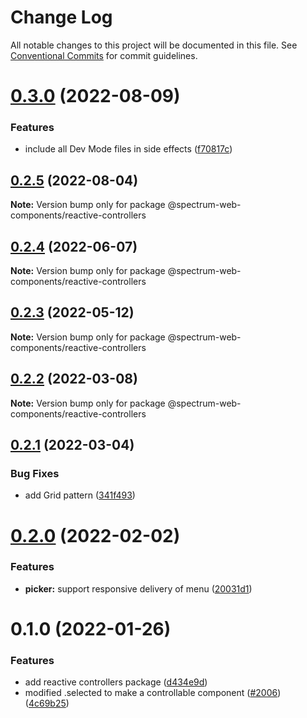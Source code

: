 # Change Log

All notable changes to this project will be documented in this file.
See [Conventional Commits](https://conventionalcommits.org) for commit guidelines.

# [0.3.0](https://github.com/adobe/spectrum-web-components/compare/@spectrum-web-components/reactive-controllers@0.2.5...@spectrum-web-components/reactive-controllers@0.3.0) (2022-08-09)

### Features

-   include all Dev Mode files in side effects ([f70817c](https://github.com/adobe/spectrum-web-components/commit/f70817cc15db6dcf5cc1de2d82b4f7b0c80b1251))

## [0.2.5](https://github.com/adobe/spectrum-web-components/compare/@spectrum-web-components/reactive-controllers@0.2.4...@spectrum-web-components/reactive-controllers@0.2.5) (2022-08-04)

**Note:** Version bump only for package @spectrum-web-components/reactive-controllers

## [0.2.4](https://github.com/adobe/spectrum-web-components/compare/@spectrum-web-components/reactive-controllers@0.2.3...@spectrum-web-components/reactive-controllers@0.2.4) (2022-06-07)

**Note:** Version bump only for package @spectrum-web-components/reactive-controllers

## [0.2.3](https://github.com/adobe/spectrum-web-components/compare/@spectrum-web-components/reactive-controllers@0.2.2...@spectrum-web-components/reactive-controllers@0.2.3) (2022-05-12)

**Note:** Version bump only for package @spectrum-web-components/reactive-controllers

## [0.2.2](https://github.com/adobe/spectrum-web-components/compare/@spectrum-web-components/reactive-controllers@0.2.1...@spectrum-web-components/reactive-controllers@0.2.2) (2022-03-08)

**Note:** Version bump only for package @spectrum-web-components/reactive-controllers

## [0.2.1](https://github.com/adobe/spectrum-web-components/compare/@spectrum-web-components/reactive-controllers@0.2.0...@spectrum-web-components/reactive-controllers@0.2.1) (2022-03-04)

### Bug Fixes

-   add Grid pattern ([341f493](https://github.com/adobe/spectrum-web-components/commit/341f4932087487be47bde355d1b0894886ed44ad))

# [0.2.0](https://github.com/adobe/spectrum-web-components/compare/@spectrum-web-components/reactive-controllers@0.1.0...@spectrum-web-components/reactive-controllers@0.2.0) (2022-02-02)

### Features

-   **picker:** support responsive delivery of menu ([20031d1](https://github.com/adobe/spectrum-web-components/commit/20031d1b42b36cdaa129a25ee70eb2bcbcdbdb5e))

# 0.1.0 (2022-01-26)

### Features

-   add reactive controllers package ([d434e9d](https://github.com/adobe/spectrum-web-components/commit/d434e9df151991bac031a0e8c1bde10ebecb5047))
-   modified .selected to make <sp-action-group> a controllable component ([#2006](https://github.com/adobe/spectrum-web-components/issues/2006)) ([4c69b25](https://github.com/adobe/spectrum-web-components/commit/4c69b251fdf09fe898ce98482881e647b857205d))
